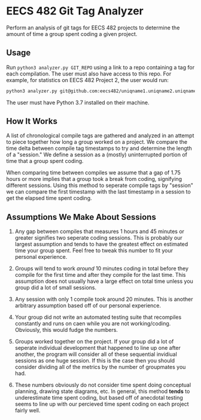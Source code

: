 # EECS 482 Git Tag Analyzer

Perform an analysis of git tags for EECS 482 projects to determine the amount of time a group spent coding a given project.

## Usage

Run `python3 analyzer.py GIT_REPO` using a link to a repo containing a tag for each compilation. The user must also have access to this repo. For example, for statistics on EECS 482 Project 2, the user would run:

```bash
python3 analyzer.py git@github.com:eecs482/uniqname1.uniqname2.uniqname3.2
```

The user must have Python 3.7 installed on their machine.

## How It Works

A list of chronological compile tags are gathered and analyzed in an attempt to piece together how long a group worked on a project. We compare the time delta between compile tag timestamps to try and determine the length of a "session." We define a session as a (mostly) uninterrupted portion of time that a group spent coding. 

When comparing time between compiles we assume that a gap of 1.75 hours or more implies that a group took a break from coding, signifying different sessions. Using this method to seperate compile tags by "session" we can compare the first timestamp with the last timestamp in a session to get the elapsed time spent coding.

## Assumptions We Make About Sessions

1. Any gap between compiles that measures 1 hours and 45 minutes or greater signifies two seperate coding sessions. This is probably our largest assumption and tends to have the greatest effect on estimated time your group spent. Feel free to tweak this number to fit your personal experience.

2. Groups will tend to work *around* 10 minutes coding in total before they compile for the first time and after they compile for the last time. This assumption does not usually have a large effect on total time unless you group did a lot of small sessions.

3. Any session with only 1 compile took around 20 minutes. This is another arbitrary assumption based off of our personal experience.

4. Your group did not write an automated testing suite that recompiles constantly and runs on caen while you are not working/coding. Obviously, this would fudge the numbers.

5. Groups worked together on the project. If your group did a lot of seperate individual development that happened to line up one after another, the program will consider all of these sequential invidiual sessions as one huge session. If this is the case then you should consider dividing all of the metrics by the number of groupmates you had.

6. These numbers obviously do not consider time spent doing conceptual planning, drawing state diagrams, etc. In general, this method **tends** to underestimate time spent coding, but based off of anecdotal testing seems to line up with our percieved time spent coding on each project fairly well.

